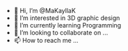 - 👋 Hi, I’m @MaKayllaK
- 👀 I’m interested in 3D graphic design
- 🌱 I’m currently learning Programming 
- 💞️ I’m looking to collaborate on ...
- 📫 How to reach me ...

<!---
MaKayllaK/MaKayllaK is a ✨ special ✨ repository because its `README.md` (this file) appears on your GitHub profile.
You can click the Preview link to take a look at your changes.
--->
